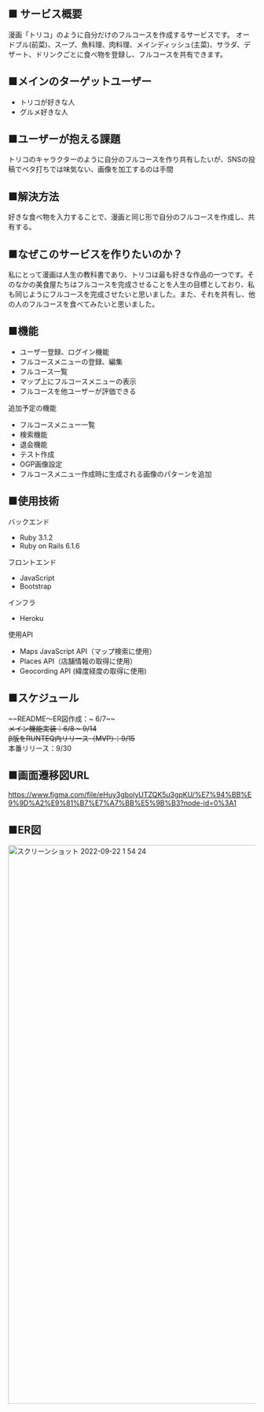 ## ■ サービス概要
漫画「トリコ」のように自分だけのフルコースを作成するサービスです。
オードブル(前菜)、スープ、魚料理、肉料理、メインディッシュ(主菜)、サラダ、デザート、ドリンクごとに食べ物を登録し、フルコースを共有できます。

## ■メインのターゲットユーザー
- トリコが好きな人
- グルメ好きな人

## ■ユーザーが抱える課題
トリコのキャラクターのように自分のフルコースを作り共有したいが、SNSの投稿でベタ打ちでは味気ない、画像を加工するのは手間

## ■解決方法
好きな食べ物を入力することで、漫画と同じ形で自分のフルコースを作成し、共有する。

## ■なぜこのサービスを作りたいのか？
私にとって漫画は人生の教科書であり、トリコは最も好きな作品の一つです。そのなかの美食屋たちはフルコースを完成させることを人生の目標としており、私も同じようにフルコースを完成させたいと思いました。また、それを共有し、他の人のフルコースを食べてみたいと思いました。

## ■機能
- ユーザー登録、ログイン機能
- フルコースメニューの登録、編集
- フルコース一覧
- マップ上にフルコースメニューの表示
- フルコースを他ユーザーが評価できる

追加予定の機能
- フルコースメニュー一覧
- 検索機能
- 退会機能
- テスト作成
- OGP画像設定
- フルコースメニュー作成時に生成される画像のパターンを追加

## ■使用技術
バックエンド
- Ruby 3.1.2
- Ruby on Rails 6.1.6

フロントエンド
- JavaScript
- Bootstrap

インフラ
- Heroku

使用API
- Maps JavaScript API（マップ検索に使用）
- Places API（店舗情報の取得に使用）
- Geocording API (緯度経度の取得に使用)

## ■スケジュール
~~README〜ER図作成：~ 6/7~~  
~~メイン機能実装：6/8 ~ 9/14~~   
~~β版をRUNTEQ内リリース（MVP）：9/15~~  
本番リリース：9/30  

## ■画面遷移図URL
https://www.figma.com/file/eHuy3gbolyUTZQK5u3gpKU/%E7%94%BB%E9%9D%A2%E9%81%B7%E7%A7%BB%E5%9B%B3?node-id=0%3A1

## ■ER図
<img width="1135" alt="スクリーンショット 2022-09-22 1 54 24" src="https://user-images.githubusercontent.com/91833517/191565347-5099f054-a4dc-4900-98d8-15c3fcee7633.png">